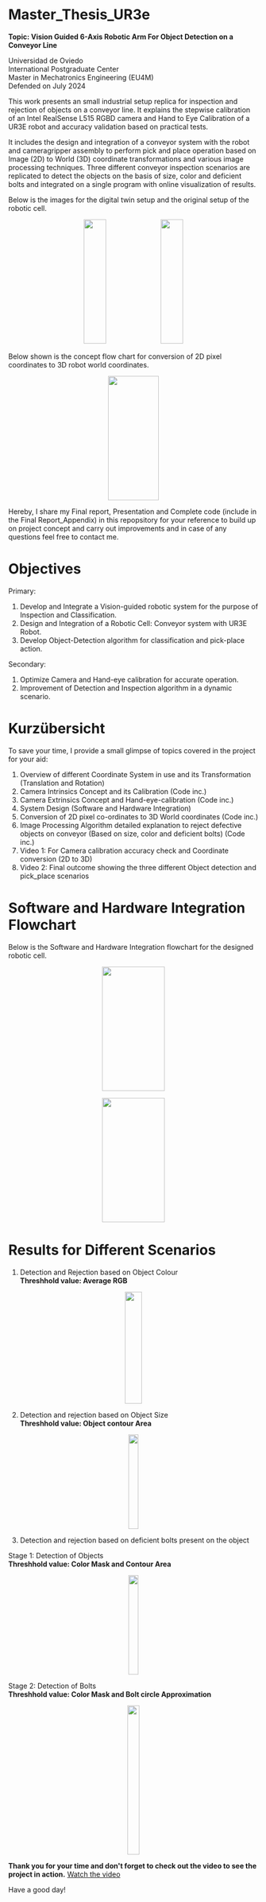 # Master_Thesis_UR3e
**Topic: Vision Guided 6-Axis Robotic Arm For Object Detection on a Conveyor Line** <br>

Universidad de Oviedo <br>
International Postgraduate Center <br>
Master in Mechatronics Engineering (EU4M) <br>
Defended on July 2024 <br>

This work presents an small industrial setup replica for inspection and rejection of objects on a conveyor line. It explains the stepwise calibration of an Intel RealSense L515 RGBD camera and Hand
to Eye Calibration of a UR3E robot and accuracy validation based on practical tests. 

It includes the design and integration of a conveyor system with the robot and cameragripper assembly to perform pick and place operation based on Image (2D) to World (3D) coordinate transformations and various image processing techniques. Three different conveyor inspection scenarios are replicated to detect the objects on the basis of size, color and deficient bolts and integrated on a single program with online visualization of results.

Below is the images for the digital twin setup and the original setup of the robotic cell. 

<p align="center">
  <img src="Miscellaneous/Digital Twin Setup.png" width="30%" height="250"> <img src="Miscellaneous/Real Setup.png" width="30%" height="250">
</p>  

Below shown is the concept flow chart for conversion of 2D pixel coordinates to 3D robot world coordinates.

<p align="center">
  <img src="Miscellaneous/2D_3D_Cordinate_Conversion.png" width="45%" height="250">
</p>

Hereby, I share my Final report, Presentation and Complete code (include in the Final Report_Appendix) in this repopsitory for your reference to build up on project concept and carry out improvements and in case of any questions feel free to contact me.

# Objectives

Primary:
1. Develop and Integrate a Vision-guided robotic system for the purpose of Inspection and Classification.
2. Design and Integration of a Robotic Cell: Conveyor system with UR3E Robot.
3. Develop Object-Detection algorithm for classification and pick-place action.

Secondary:
1. Optimize Camera and Hand-eye calibration for accurate operation.
2. Improvement of Detection and Inspection algorithm in a dynamic scenario.

# Kurzübersicht
To save your time, I provide a small glimpse of topics covered in the project for your aid:

1. Overview of different Coordinate System in use and its Transformation (Translation and Rotation)
2. Camera Intrinsics Concept and its Calibration (Code inc.)
3. Camera Extrinsics Concept and Hand-eye-calibration (Code inc.)
4. System Design (Software and Hardware Integration)
5. Conversion of 2D pixel co-ordinates to 3D World coordinates (Code inc.)
6. Image Processing Algorithm detailed explanation to reject defective objects on conveyor (Based on size, color and deficient bolts) (Code inc.)
7. Video 1: For Camera calibration accuracy check and Coordinate conversion (2D to 3D)
8. Video 2: Final outcome showing the three different Object detection and pick_place scenarios

# Software and Hardware Integration Flowchart

Below is the Software and Hardware Integration flowchart for the designed robotic cell. 

<p align="center">
  <img src="Miscellaneous/Software_Setup.png" width="50%" height="250">
</p>  
<p align="center">
  <img src="Miscellaneous/Hardware_Integration.png" width="50%" height="250">
</p>

# Results for Different Scenarios

1. Detection and Rejection based on Object Colour <br>
   **Threshhold value: Average RGB**
<p align="center">
  <img src="Miscellaneous/Scenario1.png" width="26%" height="225">
</p>

2. Detection and rejection based on Object Size <br>
   **Threshhold value: Object contour Area**
<p align="center">
  <img src="Miscellaneous/Scenario2.png" width="20%" height="190">
</p>

3. Detection and rejection based on deficient bolts present on the object <br>

Stage 1: Detection of Objects <br>
   **Threshhold value: Color Mask and Contour Area**
<p align="center">
  <img src="Miscellaneous/Scenario2S1.png" width="20%" height="200">
</p>
   
Stage 2: Detection of Bolts <br>
   **Threshhold value: Color Mask and Bolt circle Approximation**
<p align="center">
  <img src="Miscellaneous/Scenario2S2.png" width="22%" height="300">
</p>

**Thank you for your time and don't forget to check out the video to see the project in action.** [Watch the video](./Inspection_Conveyor_UR3E_Integration_Video.mp4)  

Have a good day! 
  











